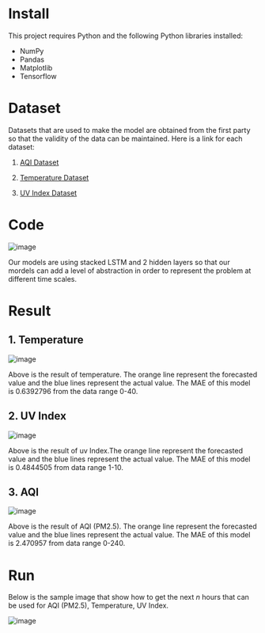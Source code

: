 # Install

This project requires Python and the following Python libraries installed:

- NumPy
- Pandas
- Matplotlib
- Tensorflow 


# Dataset

Datasets that are used to make the model are obtained from the first party so that the validity of the data can be maintained. Here is a link for each dataset:

1. [AQI Dataset](https://archive.ics.uci.edu/ml/datasets/Beijing+Multi-Site+Air-Quality+Data)

2. [Temperature Dataset](https://www.meteoblue.com/en/weather/archive/era5/jakarta_indonesia_1642911?daterange=2019-01-01%20-%202019-12-31&min=2019-01-01&max=2019-12-31&params%5B%5D=&params%5B%5D=temp2m&params%5B%5D=&params%5B%5D=precip&params%5B%5D=relhum2m&params%5B%5D=&params%5B%5D=wind%2Bdir10m&params%5B%5D=&params%5B%5D=totalClouds&params%5B%5D=&params%5B%5D=swrad&params%5B%5D=uvrad&params%5B%5D=&params%5B%5D=&params%5B%5D=&utc_offset=7&timeResolution=hourly&temperatureunit=CELSIUS&velocityunit=METER_PER_SECOND&energyunit=watts&lengthunit=metric&degree_day_type=10%3B30&gddBase=10&gddLimit=30)

3. [UV Index Dataset](https://docs.ambeedata.com/#weather-history-geospatial)

# Code

![image](https://user-images.githubusercontent.com/68011329/173268847-331eac8e-455c-48a4-8374-dcecd310aaa0.png)

Our models are using stacked LSTM and 2 hidden layers so that our mordels can add a level of abstraction in order to represent the problem at different time scales.


# Result

## 1. Temperature

![image](https://user-images.githubusercontent.com/68011329/173269357-7d67d5d3-9b6d-41f0-b5f4-a9ba70d62e78.png)

Above is the result of temperature. The orange line represent the forecasted value and the blue lines represent the actual value. The MAE of this model is 0.6392796 from the data range 0-40.

## 2. UV Index

![image](https://user-images.githubusercontent.com/68011329/173269569-804b493c-13b8-4328-92bd-a04616f20779.png)

Above is the result of uv Index.The orange line represent the forecasted value and the blue lines represent the actual value. The MAE of this model is 0.4844505 from data range 1-10.

## 3. AQI 

![image](https://user-images.githubusercontent.com/68011329/173269720-e623d3d1-6339-46f0-83cc-877763141a4c.png)

Above is the result of AQI (PM2.5).  The orange line represent the forecasted value and the blue lines represent the actual value. The MAE of this model is 2.470957 from data range 0-240.

# Run

Below is the sample image that show how to get the next _n_ hours that can be used for AQI (PM2.5), Temperature, UV Index.

![image](https://user-images.githubusercontent.com/68011329/173270247-6082cb25-839f-4d7a-8284-94231ead1cc5.png)
